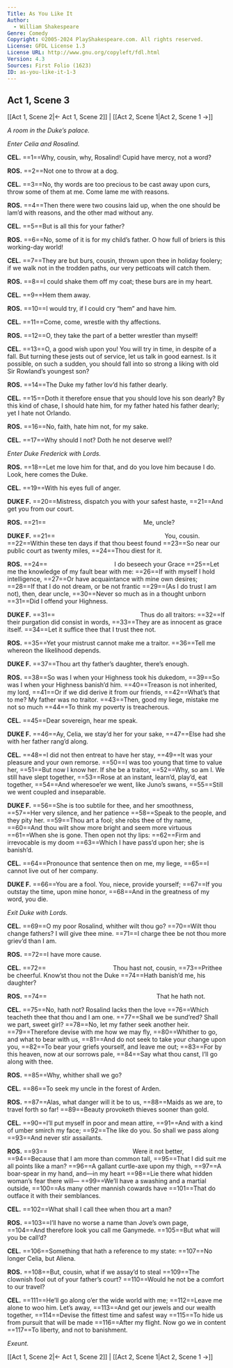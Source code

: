 ```yaml
---
Title: As You Like It
Author: 
  - William Shakespeare
Genre: Comedy
Copyright: ©2005-2024 PlayShakespeare.com. All rights reserved.
License: GFDL License 1.3
License URL: http://www.gnu.org/copyleft/fdl.html
Version: 4.3
Sources: First Folio (1623)
ID: as-you-like-it-1-3
---
```


## Act 1, Scene 3
[[Act 1, Scene 2|← Act 1, Scene 2]] | [[Act 2, Scene 1|Act 2, Scene 1 →]]

*A room in the Duke’s palace.*

*Enter Celia and Rosalind.*

**CEL.**
==1==Why, cousin, why, Rosalind! Cupid have mercy, not a word?

**ROS.**
==2==Not one to throw at a dog.

**CEL.**
==3==No, thy words are too precious to be cast away upon curs, throw some of them at me. Come lame me with reasons.

**ROS.**
==4==Then there were two cousins laid up, when the one should be lam’d with reasons, and the other mad without any.

**CEL.**
==5==But is all this for your father?

**ROS.**
==6==No, some of it is for my child’s father. O how full of briers is this working-day world!

**CEL.**
==7==They are but burs, cousin, thrown upon thee in holiday foolery; if we walk not in the trodden paths, our very petticoats will catch them.

**ROS.**
==8==I could shake them off my coat; these burs are in my heart.

**CEL.**
==9==Hem them away.

**ROS.**
==10==I would try, if I could cry “hem” and have him.

**CEL.**
==11==Come, come, wrestle with thy affections.

**ROS.**
==12==O, they take the part of a better wrestler than myself!

**CEL.**
==13==O, a good wish upon you! You will try in time, in despite of a fall. But turning these jests out of service, let us talk in good earnest. Is it possible, on such a sudden, you should fall into so strong a liking with old Sir Rowland’s youngest son?

**ROS.**
==14==The Duke my father lov’d his father dearly.

**CEL.**
==15==Doth it therefore ensue that you should love his son dearly? By this kind of chase, I should hate him, for my father hated his father dearly; yet I hate not Orlando.

**ROS.**
==16==No, faith, hate him not, for my sake.

**CEL.**
==17==Why should I not? Doth he not deserve well?

*Enter Duke Frederick with Lords.*

**ROS.**
==18==Let me love him for that, and do you love him because I do. Look, here comes the Duke.

**CEL.**
==19==With his eyes full of anger.

**DUKE F.**
==20==Mistress, dispatch you with your safest haste,
==21==And get you from our court.

**ROS.**
==21==                Me, uncle?

**DUKE F.**
==21==                  You, cousin.
==22==Within these ten days if that thou beest found
==23==So near our public court as twenty miles,
==24==Thou diest for it.

**ROS.**
==24==           I do beseech your Grace
==25==Let me the knowledge of my fault bear with me:
==26==If with myself I hold intelligence,
==27==Or have acquaintance with mine own desires;
==28==If that I do not dream, or be not frantic
==29==(As I do trust I am not), then, dear uncle,
==30==Never so much as in a thought unborn
==31==Did I offend your Highness.

**DUKE F.**
==31==              Thus do all traitors:
==32==If their purgation did consist in words,
==33==They are as innocent as grace itself.
==34==Let it suffice thee that I trust thee not.

**ROS.**
==35==Yet your mistrust cannot make me a traitor.
==36==Tell me whereon the likelihood depends.

**DUKE F.**
==37==Thou art thy father’s daughter, there’s enough.

**ROS.**
==38==So was I when your Highness took his dukedom,
==39==So was I when your Highness banish’d him.
==40==Treason is not inherited, my lord,
==41==Or if we did derive it from our friends,
==42==What’s that to me? My father was no traitor.
==43==Then, good my liege, mistake me not so much
==44==To think my poverty is treacherous.

**CEL.**
==45==Dear sovereign, hear me speak.

**DUKE F.**
==46==Ay, Celia, we stay’d her for your sake,
==47==Else had she with her father rang’d along.

**CEL.**
==48==I did not then entreat to have her stay,
==49==It was your pleasure and your own remorse.
==50==I was too young that time to value her,
==51==But now I know her. If she be a traitor,
==52==Why, so am I. We still have slept together,
==53==Rose at an instant, learn’d, play’d, eat together,
==54==And wheresoe’er we went, like Juno’s swans,
==55==Still we went coupled and inseparable.

**DUKE F.**
==56==She is too subtile for thee, and her smoothness,
==57==Her very silence, and her patience
==58==Speak to the people, and they pity her.
==59==Thou art a fool; she robs thee of thy name,
==60==And thou wilt show more bright and seem more virtuous
==61==When she is gone. Then open not thy lips:
==62==Firm and irrevocable is my doom
==63==Which I have pass’d upon her; she is banish’d.

**CEL.**
==64==Pronounce that sentence then on me, my liege,
==65==I cannot live out of her company.

**DUKE F.**
==66==You are a fool. You, niece, provide yourself;
==67==If you outstay the time, upon mine honor,
==68==And in the greatness of my word, you die.

*Exit Duke with Lords.*

**CEL.**
==69==O my poor Rosalind, whither wilt thou go?
==70==Wilt thou change fathers? I will give thee mine.
==71==I charge thee be not thou more griev’d than I am.

**ROS.**
==72==I have more cause.

**CEL.**
==72==           Thou hast not, cousin,
==73==Prithee be cheerful. Know’st thou not the Duke
==74==Hath banish’d me, his daughter?

**ROS.**
==74==                  That he hath not.

**CEL.**
==75==No, hath not? Rosalind lacks then the love
==76==Which teacheth thee that thou and I am one.
==77==Shall we be sund’red? Shall we part, sweet girl?
==78==No, let my father seek another heir.
==79==Therefore devise with me how we may fly,
==80==Whither to go, and what to bear with us,
==81==And do not seek to take your change upon you,
==82==To bear your griefs yourself, and leave me out;
==83==For by this heaven, now at our sorrows pale,
==84==Say what thou canst, I’ll go along with thee.

**ROS.**
==85==Why, whither shall we go?

**CEL.**
==86==To seek my uncle in the forest of Arden.

**ROS.**
==87==Alas, what danger will it be to us,
==88==Maids as we are, to travel forth so far!
==89==Beauty provoketh thieves sooner than gold.

**CEL.**
==90==I’ll put myself in poor and mean attire,
==91==And with a kind of umber smirch my face;
==92==The like do you. So shall we pass along
==93==And never stir assailants.

**ROS.**
==93==              Were it not better,
==94==Because that I am more than common tall,
==95==That I did suit me all points like a man?
==96==A gallant curtle-axe upon my thigh,
==97==A boar-spear in my hand, and—in my heart
==98==Lie there what hidden woman’s fear there will⁠—
==99==We’ll have a swashing and a martial outside,
==100==As many other mannish cowards have
==101==That do outface it with their semblances.

**CEL.**
==102==What shall I call thee when thou art a man?

**ROS.**
==103==I’ll have no worse a name than Jove’s own page,
==104==And therefore look you call me Ganymede.
==105==But what will you be call’d?

**CEL.**
==106==Something that hath a reference to my state:
==107==No longer Celia, but Aliena.

**ROS.**
==108==But, cousin, what if we assay’d to steal
==109==The clownish fool out of your father’s court?
==110==Would he not be a comfort to our travel?

**CEL.**
==111==He’ll go along o’er the wide world with me;
==112==Leave me alone to woo him. Let’s away,
==113==And get our jewels and our wealth together,
==114==Devise the fittest time and safest way
==115==To hide us from pursuit that will be made
==116==After my flight. Now go we in content
==117==To liberty, and not to banishment.

*Exeunt.*

[[Act 1, Scene 2|← Act 1, Scene 2]] | [[Act 2, Scene 1|Act 2, Scene 1 →]]